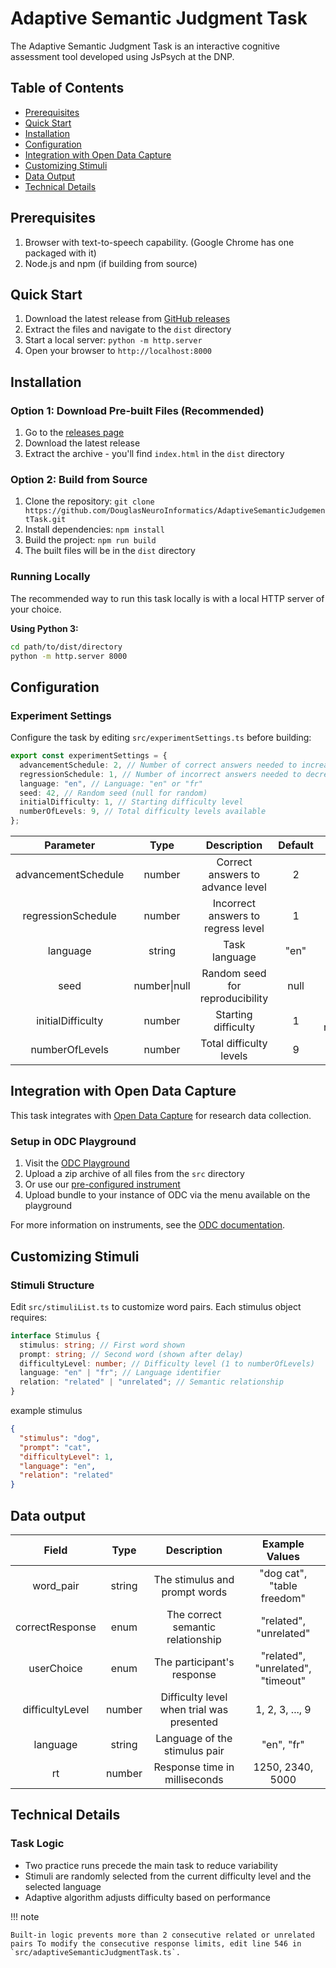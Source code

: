 # Adaptive Semantic Judgment Task

The Adaptive Semantic Judgment Task is an interactive cognitive assessment tool developed using JsPsych at the DNP.

## Table of Contents

- [Prerequisites](#prerequisites)
- [Quick Start](#quick-start)
- [Installation](#installation)
- [Configuration](#configuration)
- [Integration with Open Data Capture](#integration-with-open-data-capture)
- [Customizing Stimuli](#customizing-stimuli)
- [Data Output](#data-output)
- [Technical Details](#technical-details)

## Prerequisites

1. Browser with text-to-speech capability. (Google Chrome has one packaged with it)
2. Node.js and npm (if building from source)

## Quick Start

1. Download the latest release from [GitHub releases](https://github.com/DouglasNeuroInformatics/AdaptiveSemanticJudgementTask/releases/)
2. Extract the files and navigate to the `dist` directory
3. Start a local server: `python -m http.server`
4. Open your browser to `http://localhost:8000`

## Installation

### Option 1: Download Pre-built Files (Recommended)

1. Go to the [releases page](https://github.com/DouglasNeuroInformatics/AdaptiveSemanticJudgementTask/releases/)
2. Download the latest release
3. Extract the archive - you'll find `index.html` in the `dist` directory

### Option 2: Build from Source

1. Clone the repository: `git clone https://github.com/DouglasNeuroInformatics/AdaptiveSemanticJudgementTask.git`
2. Install dependencies: `npm install`
3. Build the project: `npm run build`
4. The built files will be in the `dist` directory

### Running Locally

The recommended way to run this task locally is with a local HTTP server of your choice.

**Using Python 3:**

```bash
cd path/to/dist/directory
python -m http.server 8000
```

## Configuration

### Experiment Settings

Configure the task by editing `src/experimentSettings.ts` before building:

```typescript
export const experimentSettings = {
  advancementSchedule: 2, // Number of correct answers needed to increase difficulty
  regressionSchedule: 1, // Number of incorrect answers needed to decrease difficulty
  language: "en", // Language: "en" or "fr"
  seed: 42, // Random seed (null for random)
  initialDifficulty: 1, // Starting difficulty level
  numberOfLevels: 9, // Total difficulty levels available
};
```

|      Parameter      |     Type     |            Description             | Default |    Valid Values     |
| :-----------------: | :----------: | :--------------------------------: | :-----: | :-----------------: |
| advancementSchedule |    number    |  Correct answers to advance level  |    2    |         1+          |
| regressionSchedule  |    number    | Incorrect answers to regress level |    1    |         1+          |
|      language       |    string    |           Task language            |  "en"   |     "en", "fr"      |
|        seed         | number\|null |  Random seed for reproducibility   |  null   | Any integer or null |
|  initialDifficulty  |    number    |        Starting difficulty         |    1    | 1 to numberOfLevels |
|   numberOfLevels    |    number    |      Total difficulty levels       |    9    |         1+          |

## Integration with Open Data Capture

This task integrates with [Open Data Capture](https://opendatacapture.org/) for research data collection.

### Setup in ODC Playground

1. Visit the [ODC Playground](https://playground.opendatacapture.org)
2. Upload a zip archive of all files from the `src` directory
3. Or use our [pre-configured instrument](https://playground.opendatacapture.org/?files=NobwRAxg9gdgLgU3mAXGAlgWwA5QE5wAEACgK54IBKAhjACYA0hIAOjIYaTOgGb6YBJeABF0AZzh50AI1Jx0sBmw4APfFDEALdHigBGAEwAObABtSYpTAC%2BhHrsyEWYAPR4u8zAhcA3PS%2BxyBABaPFo6AAEANgA6FWcAbjY2LFwCZkJJWjE%2BPEwAQXoAURU0uAApMVhCW3soR2cYlzpqOGoAWS4AcwQ8GLgxRJScfCIQQgRS3qwkOABlBDh5GC6xSurahycwJsnsaa94BaX0FbF%2BwbAk7hH01nZCABJj5dWrDkeAdXw6YmodOaeUjmSzKTIAT32hG%2BeF%2B-zwgKwwIs7whUJhcJ0ABUpNRTFZNvVtk0xBBNAhMNRzgMhjcyhkJEjTOgADLiIiEho7FyMzDA1nsi601KjBlA5lsiTEMIQeQQBB6Gp2LaNHnigVSmVyhVCq7DenjXn8yVwaXUWXoeUGJV1Lkk9Ums0Wq2664i9JmUhdU4AYQorXwyqJqsQKjgWKgc32CDJACE5HBYJQEGJcDAxAhXfrReMsunTAG8DaVdy82IC4m%2BjS9TBs%2BlVacJKQLbBzhAxJc3bciKqKGJgXBY1AVCmYu3O3We9yAO4-P46Mcd2lsPaiqngmAQOxcFvsagtbDyHwIBaU%2BCW8qkOg9Q7hqkAawAFGDYAAxU7iTQAfhQhEfLTaX9aHBABKQgAF4AD5CB8KB0EYNgwPuDgXBcQgYAQBA6EyKBCDoXC6A3ahMEtQh3QGHDCDEVpxB4cFCAAeWEH0yPTSRSFvQhZHoUxejBaA2IyAAJOBMFMeMliTFM0wzYhzG9dhbHAwhqGnf4iHI58Hg4Zw3A8GZfH8CIACtUzEcEyQCeTTmCTRRNMYJZEkmBQmk1sEAiAw4hcU46EmGJTOcMEQOuDgBIkDI-J4agB1-IQJHcXcxDkr1TiVZTVPUsjuy0jgdNcdxzy8QyXBMsyLM0KzUpcxt2KSzzvN8-zArAYLQsIcKxkIESxIAaQQcFpCgahYWTVN3JShT0pUtT0A0nKwXyvSiu8PxStM7BzMsz0FNs%2BzgnvAahpGuhXPG9MPK8lQfPoZrLja-jWy66UEFMYbfmsxSIJmrLNMW7Zls8VajI2rbKp2mzsAoN79wa66mpUAL7oeELHsE8YPwqZKwemzK5uyspnwK-TirW0GKoiIxGtuxGWtRh44EhBBCEqYgceUv7iZWkrybJSnqb82nLhAmJWbB9rOsILFJnDSNozjBMpPOjNvrxogIZgP0EELR96bBVCACojeNk3TbN839ZcE2igADWIIpKAEdoigAOSxAB9OYiixLEBBdgBxOZTct83Q7Dk3kgeXiiBgDjpF6BieB9fAKFlQoxGnXoxG%2BgAGdro-QuOE54IRoDwVO4HTzO8Gz5S87BAvY8weO8ETnF0DxMRKC4b69Alp6cLaUwXaL1ueHbzuI279hlKMfvBOhmilYHMRfwS04umAABdb7t-niKMxOM4-hrqgUwHb7nkWV5zmongEBPjNHz2A5ZheDe1iqGA9YeVDCALFYpBqA9HaNQbAdhAyUmwNgDeVF5aaDwuIbArQyS9H-rQLoQCeg4UthMKYUhOIAMwcAzMhABA8EIJgfAzMiFYJTCpCgKk6B%2BWwnAckuCoFUU0FAYE2F454OQbdVhuEKA8F4rKdCCBpwdW4ZaFMaMIq0JIaA8BylkJ5SQL%2BZwSBggAFU5jOFRBwewWiwD2GCK%2BSghiwTWGuLg5Bp8qLXw-mCXgf4ACEh8b6PzPv2UwcAYj9ggPKDsSF-psN0NIjC0iijl3wETHweJ4JL3YL0XQeAmCoIgPeARr94BOKPqsQxzB-phRihmNezjj4jQzGNAcMQ0n4CMTUemHBrD2JqczI0zJ-7skGA8HgO55DVEScyACJ4HTslynlAC1BfwYnnAicUFht7NJgMRBAa9JAb1RCBeZc54SIj5CCbeJTtIdQHn2C%2BykvgHIBMs84I0wjgl1oE6g98fH-laNQVpeU3GPncVc-xgTmwhLEGE85HAIlQCiVIwgsT0mPgAAajOScM1JcSMkyJjDkx4IB1leFsN09AvSJBIqYOovKeUIDlM2YQIFATGkZNKS09qbT-r-IZTEWZMReIrDYRBcCdcIVUqhZoSJkiYmYuRXiglCAiXqlJUQGlMAYBQCIPwikh5wRIt%2Bey85FA4DkHYFy2Z7V2m1geJLWcsJFnCFjN9VF4yjnGimcSk0TBnCUlOM4X51q7l4HtU6bUiplJOtaBMpkGo4DTI4O69kwa5F6Gac4KG5oQ3WJRvvIgNrMSBtjImq0jqknOsmRIWNVEy2mi1HIgwKawBpudAgAwmaOA-zCgPSlTDEmbgpG-VBdBgQIGaRQLofYxAKBgHMAdQ7mlKJ6Gs0eicWQIGPKYUE5zMYd1MKIHgPBLQDnBKiJSBTvGdLqcCs1kcOAFwzFhX8TcW6EAAD6cFuvujCdB2r-MZvsKAFCvEfx8RegJPK73YSFcpZwj6%2BJgBFXlcD31APVNPiB7l3zAmYS-TY69hArZgkGZudF2dciEB6BhMIrwwQvwIW-dUYJUwxl4KRRMmRtDZxozMeAYIDYuAboselKxfxkAoDQegMQxP4UwP7JAvRCzfooY%2BcD8GOB4BWN9NQugtA6H0MYT0YglNYd%2BbYV6Ksu2IeUsICNMQ1XTl1oQAAen%2BUBbCYhhHoPUezBtCA5xUHoHOAXAsBb1YJroGn1Dad0IYEwIJDNYWM7hv%2BEA3r9goAojS9BLToBTAscRiAIOSsIMcXW7VCO7jI4sST9Qii8VvJ8OamgFhYQrU86g4J9m2sOQ81ZwUOt5pdScneXaC7uak0IQWD7R5sv-gJvgXA6C6O4AAR1IMzZS0V10IDsecv%2Bbi8SmErVGlSRBqBkfQMedgdBeD7ogIelda7CCaGoMeLimF2BaBhewZL2sixsK6YsDlinfJZZy69GM%2BXAnoAAF5raFQw55vKkBdDYSpv5mWIDZbELl8HWExy8RGiV-6Fr-r4TOaKi5glgDRKq4IGmTBqcrB3spLgvB%2BBCDgKIdeTlJ0VqpTnZpVLWvgkR-yhBwRCDJpZaplYAvCAhel2F5SDOujTdU%2BEeo43JjfWp%2Br2ngttvk-%2Be44HGPQd5dx09gzo2Nc0xAqjqlJvMfY9lLj-cdBHzW715MeXeU5v0EW%2BgFba3MjuC2yyi1VLbDTm0LxDxfuFvLdW%2B26llzz7%2BN3kL4AnvNcqC3u4re03DXGvpWnuA5rEtoWSxoIIBGhmTo6v6RAA30AVqu3ug9-jwT3depN5uvQ50YLoVsqQMv-rfZGscX8Q0oD45gCO3XU%2BoAz%2B1nP-6ua7Wxj64sgbKyt4jteikn82xF75ecC%2B7YXAT9YVbXLrfXWmS77J38xT4%2BEQCcgyHpPT%2BHfo6d2Dl3dAeOP2hO5yEeeUBc6%2B8IJod%2B9yD%2BYgpyyke8uGHAnKB%2B6K9uhAkBOgJo30WB%2BaMQ%2B6-ivQj4j4eBYEUE3%2BoqReamf4UueUeB3K12HejM3eB2H%2BbeN2d2q6r0hAAAZLwXQRwAwfOrDspCIXwQIZCqKgwSfvXh-rIbAHQT7tYCFiZptpQUIQGjgcpHgfagQegEQXgCQWQRBNBF2lStQewLztIQGowe3rdp3qwYKspBwcwV3twQdvwYIZgbYeIR-iIUoarqykTsgXhmhHtuXG1mRBxjgIzB1Pjr9uSAUipPQCHvRMAv8Jag7opngSaCLsjggh-jnBgY7mbjjoAa-iASyqgRWJOhgZoZ1tgeyLgQGnoYQYgEYaQQGuQWYd4ZYbQVIeTgwa4Q4SwR4c4YgvYVwQ9l4YMTYY0X0H4XDuIbMeTkMbYQoTPHDpsd4T7m0soRMOoeYfQVoc0Toa0bGPoYYcYd0aYRoVQYsMXtYesQsXYZwY4eMewUwaMe4TMZIWsfMXmryoPiQhMQEXMW2kEfsUEWAfqv9CNqXtNpyrrhgQyt9D0HADTjVn2vAPVmwk1u7rkeyKoYcWZiyn-GwuIJgQYQdv2NAmYPRH9pgdwrHsyBFLVNrNhP%2BoQLAMzGDreOSWhJSdnFSfHDShYMzEyY2tqPSjwvQNnHiGpOCNnB9tIkydRF4IKYcTiRRGlOqRsjybCHxFIWiecQsSaNNrCSXkajQQyuXlkWEZRE9jxMzMlpaPeNnNUKdomM2JoKSBQEgCpAqYQIdINMNLCCXsrAgLXkRvXhOschGv1OCC9B2I%2BKZGzBVL%2BGLBVEwKGcPhvKjumWDDEBrPkMQAIDEKGcIJ9o%2BKGSFkWRVCWZ9GWRWaGbotgLWQNAlr-FbOHH2WbCHObLbPbI7M7G7OHIOf2VOQbLhpLN6jAFiDMMyBhEBDAOCAgYQEgQ6Y%2BGVuin%2BKjgXJxreM3t9BAI3pGsci3tUdwPIHiLuu8YzLLiIbLhthmLLuxMOiyrobGM0iFgXLduXLMPeW4U4RzDedusBT8dNgXNKXIpQHKXQHoCUPsLRkcIqspGedrE3uqNYZLlIc%2BSyq%2BZ%2BVIURbLt%2BYWgqL%2BdBQJrBfKPBfNgYMhXkvMOhQ3lhRefyLhU%2BSCQuoRZ3MReTqRV%2BRcRRXWv9CFpLA2WSN9JjNmWSI%2BMcbAO7B%2Bp%2BL%2BLufXvZscR2oJLMt9FJZoOhm0DEBiSAQCf8m%2BB%2BFoPUXlBZdwFoI%2BGWLkAUMUKUKMOsDAF8m0PTkuuPLiOutPHblCTUOHs0iodNklsyNkkJOELxL9rhPGcCImQNCmZ6ewD6WSP6W9mPgPG6VFTFWgspPZhQQlRWAgEmSlWmdjDmdsNQL6tNtaq9NAF4N9IpTAO7BICNHAGpXXtUJpXQfhLdreDEG7kUBdnACaLJkYc4LlfeMUjNdFS6ViuMLAPKL%2BB%2BcEVIdYLLkpSpVoN1bGb1dZQNRxLMG5hSFAMeKNbMBNRRkTDNXNZFfeAtXQLFcobLt0hYGte5uWIWP0ETJnKYE1dGXBu%2BUzL%2BD1KYEmcdKNG5BdJNKcKFfVQPLVIlMRrohmEWGoiyr%2BnSvFHVMRvDavlIcgj0KvJuXQWWBWPgH9c4IfKQNgHoL6rLlCt9VTVWETHTdgC2iDRTazb9TGrTY8dgAAMxM283ZBs000YBsSo2TpiCM081zGU381Ewo3NjEbc0gTM0h4S0q3OBq1JSi2K0AnK2VhS0G3EYAAsYtStfNZtAt0tCU6tctAArDbeTnviyqqe7DNdQNILxO7Osj4F9atojdlYJLRVQAhXoJ8I1fUA-KCVjVIUpR1QQPteVn1XMcdUNSNWNTdcQdNY9Q9e6c9bFRSjyb2iHczGFSFSyjtZZZoOnXuZnQCdnadRQFQpdXneyJNXdUXWAJko9aXb0G9V7Q8l9brfbUTJHfRfQDHXHZqcbaKmSHBCEr%2BMAKbdTQ7QJMsKtr6p7VITjeDfZBJImDAGNDJA-J9GHQ6dpRFDPQhQYLHYDfHX8NgkneTinW0GnduAdVYUdVAINadbnddT3bdYXe6cXXlYteXStXSutTXZtdtW1btY3b-RnQA0A-AGdZ3QgFdfAPnVNZAP3YPSXflXgKPVIR9WTZvezamjWnRY-c-UDe7cvbImvZubQ1LTvacHvXBgfeTkfd1CfYrOfbDbJNfUTgbinoJEebMMw6-YnfcV-Z1U3RpZgyddgyAwQ2AwXcQ5AwPfEWQzAxkHA1XRteTltXXSgw3Wo4dfcRwG3dgx3RdXg93RIL3RA9klA09eQ5Q%2BTtQxPfmHrWAG0GIPeLGAgApKw1SivXImTRvXbVvXdbALvcDSBAI6KkIxDafUrJfYTTfeHffdDO9C1SyjFImO7FDK9O9FXbLl4B2CQr%2BEigADzYCQQwxXbqbUMtMBCQTkpe3cLThVO6BjophiDuzSAjR1PY1g0kAlP7gFNSOhGSz%2B20D3hv3B6tXtXf1dXoPN0aM53ML4PjW6NEP3WGPzXkOwOV2f7V3%2BOir112VoPqX2NaV4SAOaMBIuNd2gMePgP6PeOXND1%2BMwnvXj3bA36xPsMpjr1cPb2pO8PpOZNUrZMiPOQX0TSSOgHSN31ECqkLLwgMQYQYhlOH1zPSxhgRhRiYQKwYviMCWPNtWdN2P-0OMfNYMBJB54DgjO6Vj5CmCmBExIybQVSORwC1hwYEH4BFDmiaAkHSASs9HsscCPiKt7jZxCRYjtAsjYm3giwSDgi8SYbVpQAoWMxExmvmhzTgjFLOA5x2sYDdi0BwB1V0GIMAmSz8mzDfRONcurY8t8vxLeHOAADEvMmgwQoYcAUbUAwQjGMYkbTkZ9Z0l9wQUM9Qh4ULoqIE7iQV-y3r%2BStUtA8o3JWrOrersw1lHAhbAShrxrh80oZrvQFrzgVrGOjMjrDrhj%2Btzr3GcGQVVpbS3FQm6CgCyiYCwAIhKLCGEL%2Bl-QS5pwCAAAaiNB3P7QgBzQ8jE3lBm7EaYjENm2FDCwk40I64e2ADOyzduu7IOpRpOu7O8h0e7AmHJrc8LQFrLkgH7QHcm0pU%2B70L%2BJbZ%2ByyrMr%2BO82XBXJixdL%2BPO0DMuSu2uz%2B5u84DsUveTiMdMT3oQHB4uxhKu7iBu0TJhx8Wuju8O8s%2BcpLASwGliLOKSx-VkxSzLNS-Ark2I1Gcg8pbY-sxpWB9CLR35dZf8jyn2JfYQO4krsCKYNW3hBhhKXgD6DC76xhmJ%2B5BMTnIQF%2BMfmgdfmAIQKYpfrp3QLSACY46p6XhBN4eZ0ZQp0p6vaIXJ0ZZB%2BDtByrNp9NSnODmfqYqcC57KKZ2sWoWSRCU59QDEHZ8p1BqEzMDwq6zWGZ2F2dX4kQNF3515wFwl0F7XVIdoH5JM6IxM9HgYQgO1fsNQPeBvDMyaZyTs3AWpfxbLv6HQCM5m3sx%2BbLnu4eLB1VWSAu14AhwR%2Bu7xNPQ4Fm%2Bh%2BARgr%2BCISolOzxQgFe4dscp9Th71wZfB0u0N8h1u3AeRyHje3eyko%2BzwM%2B6%2B%2B5qtYQAAOyBay5xMcPACofGeOtGelUmeXuy78fvMiHTfzfa1dd7O4cDebdIdEf0Ntd7cdqAWyhud0qA%2BvTA%2BEcjePe1GKETdUokdjFro9cZl9cbf4cg9I9gAY%2B-GvR7dWM4srMDyqkga1z3Fot9RHThl0Aw9LNUMQuvNsvvN-wyZEC6W2hsY0JUhEDbJ4h0GSwFgSATxsGrc48GWzLeHGWLC6wK8S8xp6AgQK%2BjKrYGYgTAA5w7xUgCcLFS-5uKaq9S-JfXJw6edQ-xeyf9FIrWeEAtNXY%2BDxFUhiDgSPcpdiDBBXapgFj0T%2BcxtDTxBgCQRO8tOaAGDQTJy2-uK9PR8R%2BhccC9Ou-9ODuknMzvOqaPE0GO8p-O%2Bu-u8dhe9gAMq%2B-%2B9mBRHpe2%2BOTDjODJ%2BJep9J9kKbgZdwAJ8uBJ%2BR-NDnYZ-us5eCN%2BW3vkApK-j%2BYgdSGfcU0PimL3xYRTNAuy7k%2BR64sU7FPppwXR1kuf1tV4%2Blep17Mc-7nsvCn9fw8YTuyJKI-0LKQP3zZIX4JcYsVRpgvY14d0oPdzHVOdPa1rMwANmJCbWjRwWLEsEAGIEAUM0JbYh6OPwKATChp6y5FuB-a-gT1haEAH%2Bc9JiqhVf6Xkb6VKVCFgMQqLkgeGEEshYHlbED1e6-SWMQOtCMcqUSlVAUf1Zan93m5-VATf2G539MBDDKOgxRwEv9m87-Q%2Bp-3Xq-93oTAAAUAIXRcIYUMA1uCS3gHyDpwigujlAAxAH0P%2BZA0rtwOQ5k16BQg48uqEKZUcB485UgZfwQDSxNQgDLCEEF36ioKSIiGpvuAF65JcBJ5ADkWF5Il59g8gPcpbleyBkmqZgRYNfmTr79P%2BOzVRrxzeYU12MF-BDmgNv6085GaFN-kPyybiDNykg-cNIIASyDh0qgxQeAMgGlDaOcA2ECgJiH6CN2ZNDIXgP5BmCqUlgz-hQPsrtDdBtg01vKDvYIBk8KENCEf2OyEBrQhvfGIVFSqSlcI8cKaNOAazwkaK-AvQFL1p4GAkaEdVYSyCXzYAXYUAPyE4NRa5DgA1Axbm9DNbKUeqMANgS3TWLUDjBdGI7BhXPLN5niu7VYesO1o3pfu3hISqFwBGJdyKqw7WnsUdIFwmS39DEoXD7xFhyQjCBACtjxDoQAA1IqGjy9BmY7AKkkM0oTAR9uncQgOCB4SYEXWlEQqHQV2zMxSMLtQkeuj4Fb95QawvyrXDhxRA6C-ySOiyO3RsjlIUQe3nn3YBEVM%2BpmbPt4W5HrDURqIoKrnxtJpVQ8g7bIW0nX5-xRhrQcYUGTIhEBphFdWYa9gWFLDzkMFfgQYHWHfRNhRTdWKaN2FmsDhRwxgXlAP4SD%2BBs9OgAYAuF7Drhf9O4dZSMHP8TBLwtihGneESjTR3w7wgRUBGNd-hMY0LiCKZHNowRQVP%2BJCKSLQiBMMGeEViImDIiDsMAdEcyRzE4js4eIs8IyVZHEjSRakfJKxkpFzFqRECIsHSJF4MjJRlYj-ByLmJcjwxHY9kYKPlF2B%2BKooo4mGMTFmjWR0o2UdaWLwfklRSDSjlaP-h7D7RWzHQdYN-DdDrBT5L0Rz19HssKSMoSrupizE8kKELnE7OmGrj9IASf8DCFhEojmgwUy4roApDCytjWIfAOgv%2BQSLHBvoIo0IoQLQiTB8YcXM8cuLNZkQKEp47ksH1hFPpuSrY0sYb3jiBl6xZlRTFmLbisjp4ExRMEPBHhwjsJvIqeFwAHHF4AJcxYnA2LQgYlXgHgqhBFFTg%2BsGUYvVPCl3yCRF6IykedvL1C6K8Y0Gvfie0WIK5gR%2BQjZwNG1jbxt4EjkURqm3chn4VCmvPENr3syG91BflLcp6wHjm8-KOeb6Ayk4kI4%2BUBRQgOLj7hsTBIek7dDTxgJ4Apehk0vMZLaxzdJe%2BkmmHnlN5-gbJeIGnpb3Twf4beFcX1Cq3gnFw4%2BFcKuFnCnHeEsJJcdvrb2ik1xc4041-H%2BPWzDj3WWfKCT5KF5S9-Jppa3tLWD6hSc%2B4UseKXA77JSxAsU0LvFMing4apqUwfjRMmIPl6IvEB7G9G9AQAmALTFQNBDgnZBrxrEFSLKWnBMA-O-oN8s73BDQRa%2BFcFIhnDQR%2BRMKVIaMt2Mwk%2BVGpacK8VnAmL7ge08oY8jOl4iyc-4fYAHIXwanVT9pKUuuNOP%2BS3Skp907OC0yk5ESeArBcFGFLCjkAKAIgb4lh1MB1Tm%2Bjpe8cIkjICZDexPR7IbzJAYJIh4M9Ke-jubTih2eUYLszGek%2BUqpr0laQ9O2JRNx0k6adOSEHTnSwpl0lMAJjil4zEpUUt6bnG8L-IAKgMjnMDNI48FoI6vP6R1ABlAUuZmPV6MEGCAYzWpt4tCPhBgAAByHNOSOFrgT9SzVEaWgjSinZIkVIkYbhCyQ5I2EGopkqr0yCzgGE2I9VB4I1KbSMJAxRLpsX8mmSBULTTUc%2BmfTeF3EHwiwmgUnQ08s83s5eP4nOCOyxcEuJnEKid658UeHHFeH7KjkOykcAqcXB6IkJO97ZpeeAmnJ975FE5oc5whHPQTuTbJ6cscB3xh67ElCYUzOSvE6HytfJpgfycHxh7gia2AY54ZeVPJvCcKTvdmULKmLcz8QTvKMSjN-GLAfhTo0PGPIaJ5p7UY88EdjMrn%2Bzo5gcmuY%2BDrkNzS5DLZuRvx1GLyrOhfKuYHNjkpJ45oucybnKCnl8nurUQvhwA85gAXuEaN7vnNMRX43u04poSeVeHsVQxhfHuUDL7kiyB5hfIec31RlwBJ5dzCBd%2BQgWbFZ584gEvFPWHTwwZaxP%2BIdAQDgJLhMCFYHQX6JzjlRNQdfrBHggy9iyhUR8N-yGIL1GWP%2BJ2klHRr94WU1AhRl4E2adcdhK4w4TQs%2BGJi3RT9ahWwqYU2jOFfkL9q3NxICLgBLKLBauOaRbxjMIEEAhagHpgA5UqAMAPuDARHgTwFIF1heCvA3hZgWIB8BcDABbVwAO9WYOovIgZBHgTw%2BADT2LDBhuQpIckJSGpAThLUNinGhkHsWYl05TATSduicV2geQqCdxVmDpCigfF4wKzG0GTiCtwc9eTkADEKhAweY5UPmFTDD7bYT%2BsyToCsGIL8c4l1ABJXlknTeUvp6w0ibcIqnwZJYSElTm0H%2BhXEOiPoCwImEwAkFWx9kqXsq2OL9EPhrY-oOJKZgTFJJMsaSQmzJByTnICki6GflWJrEHKflAKal2KmlT9Ors%2BkWsvGUlSO%2BvqFlKoSElUoYgWvFMOpOzhBK8Q2k7eZ4Jf52T4U4i-xT7w3K3LSMq8gTB%2BMQmsjUcksU0k8D8X%2BSHET8Y4t9x2UgKgJ6EC2RQBWw6AHxpGQZAQARF8D7BHYDeCyk2JfVt0Jc23jD1lx3iYVSI0gPCuwiIryAf2IsBmzBQYqauUZEDNirxBrL2FbXRlaYBLJjdwFY9erjsuoa3cN5UZNlbiqg4MsmuDLIVWpwugfdhZJPUwEKuJ6sEmu7XVZQQFlyRcHOQq9VXIjFUpcJVpeUKiFiaHArKBHuUvN2Txbw42sK6U%2BcpCNXFzg52aViILGpaRVg8Qua1WZPFyILWRNS9qP0TtVZzywciR8AjBdVyJ6Y1EwlUQAlImcYAJ-IXBGB9BzBl2j4IXL%2BCBXpzt49SgeOSH3AFVGI0gYyODkrIDQDMmefXu4hFjGQ4IHlaxAO3Sz0jaeQuFpVAm6VCc7iDEQtcWvOUGZWxVamtUTCUBwYTleUAKAOqCjJB61DwB3nilzV%2BQ8A7SNgHiiQnWAkU1wSNWhDVTRqMwsavJZ9k6ZJqU1syV8PgEPX5kZcdgErnKnPVdBs1gkf2lAGkDa44UsYN6NIAoXHrT1yavfBkAkmhMZYLgdsD4ASCIzT4cAcCHIB4BGAlJfqAeOQGl66JKALIMcOeU7VFrZQiGlkGqzfWwbrJpwHJC4U%2BZDV1piAStvACJi1Up1N6fDSa3yBLApATkFDmAHFQIAeAxSeDb8mXL3haN9GmQHICY34RpwMATpsUkILfsvAvyP1jECGiERhq0CJAHQCU4GF3cXGzjTRpmqmUOWXzaTYcOFw-MEASm0wCpvw0RrI4J-DErsJpSmArB9w8XoAzxBWDn10iOJZu2TySxwQP2b6G9Cs1WCBJr4aTgAE1gCvyP%2BFQngB%2BlK0nVMYZpyqBMJsIjNK1BYNSaFEis2yFYKvPs3WaZgAk9oMlvsyoiJcIsZBHQEBCdVHwdabYN21w0RQWg3E1LSPi6AZafN2WjEi5t1hFb9wpWggOVs9RgAqtjq7hOQFp6AgGtTWhzS1sWBCQeENcdrSWU627MetlWt1olsEgkRY4iAYbWlsa3ebxtXgHLbww22zbitXWmNBVvtbLaLVGYASHQE22jadtWWvbRiQWDXadeHWkrQtrO19bltYIGdSAA80jRrAwQPFGFrYSA68UtW6wO7FnXTaxAYOkAGtv42w6gdIAK7bABu2rr11kcP%2BKRiYg%2Bg2AJ-VcAQAjDuUFgflaHNt344ZrXl8i8DmCGAB5lK0DWreL%2BC4D3hbMMAddU-n6JdpjwNcSdKYj0AxBu2zSIGB1RwC-gLNmWmzVrX%2BgBqV4v4HlK2tNUpdlWClYSrCCqbwhfwXKahoQAK1n4z8BWrlP935V4rxVkZepI3NFUsotVF3LlLbu4WOMZVrBbXaXjeIgUPCI7YhD0Fd0pdgS47XiiaT2ZcpVVROO3Mekx2WpCdRAE-o5X4CFA6A1ZITZ02mTFLvkZSpJYoDBDeqSJUAaeL3hbhWA71EUPkIUsT3fImlHQboEUu%2BSVKW4xEyeHnrImOrP1inZNarC4mJrk1j4UvT0HL1tBqtyqQWSIAjTolFglm3ba5vaiCbhN70Q9Z5WoAnq29y7JgEijxR-yOcEaawIuB8C6pI90e%2BIQqOyBOUE9yFNyl-FT3fJfwJSjPbuFRA57G9%2BeiqUXtXL0R1Ec5avf3tOwuFvkBSnoEYVmR17i41Spvd-EdWmRYApO7dOTo3YlLvo0e4nV-CgNJIoc23XvVhBKW-J%2Bi5QOYAxBdhzbT4j4HA3gcCRbbeALyCA1OmmAoHkOmB0zTABUVqK0A%2BS6vVWDEBmKGAFi1JlYrQBetnl78M4O5ScFHSS2OpcmQ4N4i-gxK06kmeMzJlnS6UeFX4QHrpTaJJWqIcDEB2kMoFwKd5GVRP3v0%2BUfpv4AAJwEhrgB%2B8YB-KqSrAhDtiNgIwY2TqLrDhSDxRwa4PwAeDYARw14GsU0xFw7B8xZAG4PIA0A3isZeMBZDzcQlqSkmMDFKjNt6A3yGlIeCCCAwZgwQMuMDW2w2Lxgmiw8Odh0Vng5Ql4a8DqWMXhMYjqofI9otPB6KIApRwxfAAqPcbqwXYA0PcuPI2HP4GwIMKEpcM3xIluRp4LjrP2qqngAh1YFUZcXhKqQQx7sL%2BqSZFgUlIYJY5EsnCxHuYZMTJZoH5jXRxwLgCNgEeFALHxgUOaY%2BkdJj%2BAochwiIMLRiAGB7jOStgJLHGBRQl2eNdwJxBPRqwCYowaZLpDSUGQ1oEQRI7MhSM2lvAQJrwJkeoQ3RBYSMIKGAcjgH6ooMUdPO8YwifGvmauh4MeLoCmI-YWIB2PkB9C%2Bxl2RQG-OCoGMfx3K-u73czEN5RGVDqIU4B0XWRyrKCWEOaPzolxrINkpifIAeFqO6LzwDRgxeUYfA35V%2BmQYBKe2lodEt%2Bx4R1vpUdZCmtFhRuo2KcaOSnwmzgTJpYvgC07zk64TcCXlugAHeSGBajt0eAyWcbkkx2%2BO8gTqEGaTghr%2BEMLyh-wQV-2Vw9UUUyeJbT56N3UEjBTWVoUsKKVIimcDho9yTKTJOSGySdGfWyGIpIY3KnikKkp6IDMGb93xn3WyhQCTrWCZm1MYmm1FmscRmFLmTDJwzK4btN%2B6eUIhH3L8ZqOanRTJRiU7eBaP-grTlpY9KiD8htADCZNLtH5H9LoACjsAFACymcCc5q%2BypFIthGa4Kk3oV4E2bhFzTZxWMUpTqllkEQBIpYSRBxHKEnPki-s7AYIaxiHO9A1tOMihEyS3NmyS8r3Q0m%2BlfnZsUwngR%2BcIDH7ooJ%2BLtZpBbTlrr1nALTYgCyFJNFAhIDEFkMIAdgR93u8JORDB22C6IXYLIAQD6FdhexhA2bQIZIe2DqmCjL2LU3KBZhdmfWLR6U6iC8BUgggo5mU7GfkNuK5khAKHDEEfXoaY0POrOLyY4vrx0tMu85KLraDi72LpB0bcJapRy7A5v4Di0LkfCPBRjrlAgNJZaQEh6YPhhAH4YRMDB3DwRzw6EZ2DAXWwsJ%2BAJkTQTqI%2BA8AYINFBIimB2sVEZUogEwDBASVTAYIGAnCHxsXLFIJgNRHTDxtpgPAfOEu1sgIB0AXQOyBPxiBRB2olIFQMEEWF0A2Ev4IwAFmwAqAErI0BSL%2BE04VMoA7UYrV0y6BSGO67UJfveDHQIVYTb0PAL%2BFDY8AXazV5q5HrYAxBTLQVw02MDBBVWar82Oq-gF-DFdEAxVt3FV3GEVW%2BrPwXoKEH3DoAVuJgbKzNaStaB9wMKfK%2BMKyuEBLaO1vAF0CmaPh%2BcPmJgCdZzgxAaBbAaiZ1ZlrO0zLO9Sy-CMVDv6Z8w1wgKGwMAQBhaCAF2vXAeCUgDrNkIaJJEwCxWXa01mwJHFut0LiM8bRAJtCfzQAPAc1q6Xsw8bYBxrzCDeMEF4gnd8rYViQPDaNYhAhGaqDCO1ZgAw38acteGxgqfxskY29bUm3M3Jth4AbuV4G%2Bqk6UT9IbHAEq5Nb0B82uI5oaq7oHmyNWoNPAEw9FEquzW8A81q7Ctz2srWHguACdP%2BZfM0RjwWN0q7jdY17NhakNm611d94Y2UA8cXIOKMS0o2Fb00nUlsgwXzxEARpi5LbaUwI3fk6tnk9OZUjSAqg5gMa-xnxsS5hbKVtK%2BMJVvtRyQUVmK5HayuVXRbA1%2BgI1a%2Bs-W-rcto0grbCBK2yaf1gAKT9x6rI17QEHYeBV9A%2BalXiKrY4BJIugNUVy2TXlCeG8A7UYyB0vIPmWXbezZux0VKypN420ORQ1HeuvQ3TbwQNk7oCfz9Xxb9AIaw1Y%2BsIBhaPAAwDwGwxq2Jro7IWxSEzvzr9bIdlW1RBnwkLQ2egEw5dyiDuicrQN2pdvccD-WTbd1pKLCZwDRx686iGe7VegDF3F7RgZqwgBMO63BbwtoaFncVuLWyaI9jmzfdjbYByrO90ewwYYCqKnDYRtiPdfTABGDLPV6xacaYQanjwZF-RWUe7MPhpjTQNs4Q47PEOmjd4PUzWGGNunbDX8chy4CYceKTjHRq%2BK4dYeuLdFHDhh3g9oasPaGy4KJfWC5jpLtjorLJd5AONHHxwYjm0-WdzPXIJj3Rt5B8k6TPx%2BD3R9yj-G9OdJszZwFIAGdTPJRVHwKUM%2BM3gwRnCsCKYNmAGYvVB4z2KJM00OMdpmKUY%2BWlJUhUeoY3d%2BZh4Ig2olcMyz9MLhlWZ6A1m6EdZs9AE8bMYZmz22Vs8KfbPFGaHupp8FpeQdMGwA85UxUEZwdoA1llfJBIH2FXg56%2BKgae0ndnunRv7710NhACiA8BLadAeK2CAFujsDAOcBOzNazsT8drAdk%2Bz9aMAIBLalkh4KA73s52IHv4F2v0%2BmfDh42T2QTVtc07%2BZ9rh16gMdbOv7OfMDx35FJLru1Le7vQIu009XuW0V7oVxB6U797lO2st14PtU9qfZJk7DTt6wvaauXcWnLToBz076c12uI8toZzU5GfYQmrPAKIP893uo2FrK3RZyC9D6rONr04DZxLmBf0odnez06-i4usGBjnky057%2BHOet3HoP90NkYGkA5xqAegagJHu0vqKGUQ4EcG2A7DYOQjcAXBx0fOMrHJHwJ647cfuOPG4gSjgeI8BidKMOLSADiBQrUOOt7A%2Bp%2BmJLEeDJhXzykWV03AVeXzXuz3GAB%2BcvY-w1XJ8U8weZh7fQOLXF8HLiY4BbqMBAlrbbrFRAMp5LkljeC6%2BuuqvJXjkrV5xa7Wyg7X9I92EIyddSXNL22A-Wq8UE75ae1rwNzxYYwQtw3nr9S-93deCXGt6lhVR4XdfQBeg8oGzKPFeRsmvXUcebr%2BCld-CZDUcqtxq8fmRvI4MbwTsEpuQW8ZYCm4NzEB7e3IFicbwJE9n2CogHd7ruV10oe56vH5Bro171qBhxcVXrr0vGO51eTvNlvWxad52NdLvBVElgt3gCLdZjS35G9S1bt3fav5Xk72dxfkNdXz5FrrvZhxf3eHuS3IsMt8JcQYrhVLyqSV1TpXiXxrlpgMEJxZIg8WQ3QjBBiOoaRhgu3XaSVbUmXcSWs35b6Eiie-d3LuHN8K1wG%2B4vBuRDvaU6RTKHT5uoAhbzMEe6K0aAeTx4Y94JMHP7r3oxLd8M8xI9kedNy%2BWgCh9Yg8m9DACpy0%2B9I8HvyPr7kslR%2B0W0euP4K6tyyez1GGPCZNAT2x4o%2BieNbhRiT%2BpdHSkzIDCh1j0J%2BLdwj1PGhrDO6%2BqbUrxmFaR8KMh6IspRkeys-Nsts8f5Y4grF9K%2Bkc9w5NODnlER-nmysal2sagEtp188fpkZaxX8KMmaSKe9Pyn72%2BJ7fcnvOLU5jk1x4-c-xo3krlS-SH9c2ug36iXNJrp0CZvnXp7gVZfRXeXvke07ntvfNvf6vt3YIUdxJfHe6vr3zgB%2BafgHqSTYucgRd2CFzdY8JLFH1EOCtTdCWH37rob966jfoefFcwemmUCwjSv36El04PfDwAtMca3JaTwycggWGZvYys1-uZdaWv-Xq33oBt6ZhbfDvGOC1wy129fv6QPiv1yt7jXnfNvFCR4FL3u8YR9vUIP94HOw9nf1v73wFc8pp7feD9s37o4D9e-A-LvH3x0xD9%2B-MxY3DyGH2t4u9-oPvqPuAkj8e9jLAP6Pt7-D6eCAe8f0SsZZl9FCnfYfmPhAFt6p8EBvvzLtAHw4iX6Win3L3lxT6hDjAcfy3bOAK5JCzHPF1HKtBRVDTk0Hg5mCFs4HwhdBs2Gb7YDSni7NJ%2Bv2HJQ5NxUOmIkA2bLFTpzq8DmwQMvnlXL6gAK-Ov5yJX84EWEeZpw2bdX5ye0Na%2BGTOv9Q-9H19tfavVXo39L-%2BiBNtg8vxX5ytMSBBoEtrS3%2Bj2d15vCAwtAfNr%2B2C6-I-eUT31O46%2B%2B%2BOAJvgX6YiD-J-%2BbIf7YPsE3AGEHf0fgb5bXj%2Bu-E-7vg1IvMM7e-0-NiVEFn%2BRBk0zfFv5pNb7ABTM8As1PP%2B1I90DfAL8JSt9X7191%2BDfPvpv8b-9%2By%2Bie5v4P6yuV9rm3uavsv9hyiCV%2Bh8Y--v6n-a96cM-lBAP%2B38X-7ttg%2BOLQKX748u6ruW-ppjv-3x1vJ-jf4J839n%2Bm-5-Hf-6F38wRzQRoV-jqRv8jAO-x90H-D3wn8vfWd2n8-fc5GP9P-U-265tgQ6FVRSefv0d9TDEANUMwAJP0f9x%2BZ-wP9oAzP3f9s-bYG9Qv4BAL2YYzOCEhMAAwfw19MA%2BfjwBx-J-0gCr5Q-xb8QQUxDIDUeTvwL9JJagNoCfiG-2d9lDKv2cBlXXfwgC0-AgNf8Z-WALn9uAmvypQu-MRAQByAQQJBlfwOPxH8E-cQKYDJAlgJq8oA2QJgCqUOAMUCKA%2BfiQAAAK8kBgaNf2v8Y-Cvx0CxAsxH0DcAzW0q8X-CjlMDZ2D-wsD%2B-Lv2ZAfANLDQD1-Tk2H9jRUfz0DmAvANYDDfQgKP8FA-4HIDAgvgIbRRgewJJxwg38E38XA7fxiCDAuIOkDV-RII4CVuL1BSCeA7-3SCzyNrGqDzkdANv98g%2B-0KCPA3k3iCp-EwKID5A-wKqClAz4SX9pqJ7GbhQghwMACY-YAJaDQAtoPADDA4wJ8CegswOSDxABoOUD0ggO0isgPMIMcCBvMw2mCsAiQPaDfbToO8CagKwAN4rlANDjctyB7xzAluV1E1BExRUHsMkHFB18NWfcX1WFCnTg0Mtu7bn3SAYlI3n6w0fIXzCVWLTxReMqeL4PHFd4OQOWCP-aQGa5LA7YGTZYMcYLoDOTTX1ECCg7AIGDI5YoIWDzg%2BEL8CSA5wCRDOSFEOcACwHAA0D%2B5KQwYCwA2v0MD9-UoO6CkgxEORC0goYNCZhoCQDpDAFLQMZDFXIoM8CSgmixJC40OfwpD9wKkLAAPseRB2CJg8v2FC8Q2ILFDWQiUN8CpQzkMpDuQs-3EC1zdwOyDdg7DkiCqUcFRFDjg2pS8CZAxYI5CyQ7vy5DeAnkMRkdAAUNlVcg1UJwC5g4oM1Dk-GU3KC2-J0L1CXQg0O78KuXoAj8MQoQJj9Lub0PxCtbMUKJDAw4gNb9TEGULZD1gnkOwBuEDCA9CgAhMPVCOgowLYCygtMM4DUQ50JqCeQ-7X5ClQzEIwCDgt32LCTg8UIDCrASUIeDKwiZRwBLgMMMQDJJZDgLCY-bELHZXAo4N9CNQhvztDiQ7UO7CKg-9T7C5Q8kBrwGw2MIG8RA8cNxDJw5kMJCyw9kKDDTEVy02g5QxGVV8TQ5UOw5tAqIN0C3A1sJtDSwhIMPCKwxcJPD%2BwmsPDDuEPAB6ksgxoJyDdrVUN3CvZeYIPD7Qo8O2B3wuUOMgToH1HXDNAwgHNCXfHcONC9w6cJTC3-XoMdCoI-UMHD8nAAEu4AfCKgARwgbzyDbwicNQiQI-cOfDwI18ODCcIgcMoCnHNJD-Co-U0M5N4w5sO2BgIlPykD-Q9gPojjwrVA-CrfdILvZ8ItiJmQAIqYIoiUIh8JfkwIucKWDSQ9MMgiRIuUJGgKQ0iOw59guSNaD7w0UJLCBI6AMuDgQ7fG6wC8NDw6N40J4KbRrQV4JZ95QmEPsifgjw3%2BCwjBYyBD%2BfVv14cRfCV0EhbI1Lil9hhQgEgpD0QgCcIEtFSJ1DHQ6si6A9AKxFwjmIn0FaAdIrEKLCjItsIwiuwuAOMUN2PQEQ05Qn0BX90ogw24irQqcOMiZwrMOUiHQtSOcAptOAESjiomfFqindDiPKj9ImYLVCsox8Jyj5wuANfVRbFqOSjTET4FLspIjqKvCMoiqN6jrQxSNoi6oiCOcAlOeEEKikopiNMQaAOCJjCEIscMtD5oqqLbCTIl8KwiGosADm8YAUaK2jtgXLTWDpIzqL5M5on0LQiSwgaNwRwozvEijxiFtEGi5-aKnD8DATaM-C8IuYAcspogfw3DsOLcMOjXo6iOTClI1MPOiewsACHAoAe8AMAiosaO2A5gcIDKjxhTKIWib3AaJiiFw4MPfAtAYGLlC5gRYUwACY2GOiCjot6OyikYzCIRDHQ2MB0B3REGLEieQ%2BrBwV4I%2BkMJiXoxMNT9SY%2BqNRi5gbhGbRsY26OcBiAaHFQMGYomOOjHw06LoiUYxcPnB4AamJxjnAWMHcBL-IWMFCRY7qKwD4YviNAilo8nk%2BiZVH6IexRaf6I-9qyWUHwBhaXmOzDwwqbVTA--bYL2jhYm8ItCmYy2IJDEYm2PZjVI1GMVjaAKAGFo5Y0GOYil9L8wJig45CIMjQ4pMOqiJYlaLAB-YE6CQAPYuUNfA3oauFTjVYlmP6i2Y3KLn9pYOVl6Ai4-WLAASoj3l0B6gcuNFiFI-ANqjkYjmIuiGIeUFoB44z2MGDww5OBwB%2BNKiMeiZooUM7i%2Bo%2BvxzihI7YCU5WNRuPliwAXqDmhUERMKaC04nEIzixYqQI%2BieyMKPtinCa2mdjHQhiAPdyQBKGoBLaEePz8eQuYHBAcAPMOjDLwxsMAi544mNtCe4yONiiLo3LQ8BMiS2gTi%2BY8MOIAkADHH9jP46GM5NnA82JbD54kmOrjL4i6OEBzqOoIgBwQB%2BOLiAyKTAJjEE4OLvDM48WLQSyYuAOIAY8DQDNZNAXBMfjUVcMPqwxAQhJNjPQ7%2BKQSmQhGPeiKEyWMXCsQXNTsCwExhK78V4kiASgP4-8KejiE9OJ6iyE-iJqitQyhLn9LwRkHlA8EpuKiN7fdhJv9ZE-ePkTD462K6CfAu2L48HYngjdp0E6OO4REwcyHC0UwcQBdpRE9IKU56rOhKNZYE6RJnjEIiuJ4TWYiOJriP-AAEUgEeAA4gXacBK9i8ItkEVMaA3RJj8kIgxItijEv0KUSOwoJMdCBWLoHwAGsTAGcTWoieLaB0UAmKSTtwg%2BK7i-45RP4TgwwRNvNdNAlEtAxAApKbiigeAF0BsAKRPYifEspLhjUk8OJMTlopeOcB2gRYDAR6EidHbBIklxJ5DYwB8EWApmQVlKS-Eq2LSTF4rWODCXYNQK0xTcXtBaT14l%2BPWRNoSGKaDekkOP6TeEwJJPivouIicIuxFRI-8igGBA8YqEHqXBAogGZPDDeoWzF4gyjAmPIiSE1wIUTjEs4N7io4xcJ9BwQRMGPEEAKICiTR4sGNfjcw2AC6Tp4r%2BIBS5ElJMqSnwwZLBTAE1GPaA5oQBjzC6AXEA%2BS5Q-ICxBiAf5JWSw4y5NxSAE8mNMQGIZkC6ARoMkHeTPkvCJShEwOoIvDvE9FNpSs4gJIZTMkjBO3QklFp3hSn4yBNsSHo6aMFSf4tWIXi%2BE3OJPgFrLoEwByUpuNfAwgLwBtQ%2B-AONNiMU5JOQTf49sN98zEjqQsSDsS7jFTUYoSFvNZMOQCaTLuLlOYj2cXoGqZikydAJiuIrhMqjK4xaNFTrExcPyBcAQ8Co8xAS7mlSmEvCMwSqEbBNRSFU%2BBN-B-UwFNxDgUtZNVThksAGJZEwN5LdS5QkoDAZ5QP1KFTyEq5IeTHQ3RGkBA8ElWWAi0puKbZEAGfGVJxActKVSg07uOqS1U8kDVRDgN6y6BwQGNPdTTEJTgcBaExeiNSOE9NMxSzU5VNQSq0mpNMQ2kyQDNYR0sdO2BOceW07SA05mP8Sq4q5KtS3CG1MIBoNUNODCigKKyQBzlIwC3SRk1oCkAw%2BGdMLCu0w9ODTQUxlLyiamLwAoAjAWNLESwEP2PEB6YhJIG9ZIjNIqSUE04NnC8UplO2BQkpJGoB701qPTAMcHhDEAMIJcHAzsOSDPnTuE1ZIGSv0%2B1MXDAQYlKF5LQVDKbiacAmPwzTUwjLpSRUkjMvTBTOQDNY4IRxLEAAMh9LABl2Gpg7Zk0qGIQj6M8pMMTsUjWKGSNk0xEwTUmIdPBBqM9eN-NO2XDM5NRMvpOxTj40KJuT6IJwhMNSMq9L4cpAMkA7gTDXjLmSXcKQA4gCYvSKgzxMmDItTyw6TO2ADhTRlgATDQDPSCigaAHMgXkmzIrTFE9ZL7ipY%2Bml6ALsbLF7QzM4tL-TyMMtNUymw-dKzTiMuDO-SAYqK1WAospuKHBUg19Jj9bMgjMDSP0ntIyTWMoiwjS7E8QA8zeM0ZLaBkUqeJTSEI-LIYzCsojOzic05zOcB8gFQAUBKQOUEyz14k9XmwUkUXnizCAJrLEysUhzK0zHSewGgTNAS2AMzx07QCQAboxOKWy0o0bIOimY3iKYyj0kNOrSLo-KN4gNouUJHgSEAmK2y7wnbOFT1Y9JMEiOs5uKewrwVbIgS8I3VLgh2o4TOFjLsyiM0z2s4LMXCDhHQBezok5iOGjNwC7KAj6sm7M-SUsxbOXinscQAVBPMnkJShssSHLmjrsvfzuynMgHODC5gZfAMIQchFOYiWQLgBOSAIn7PkipstBNwQnCP6IOyHU7ZLUCVAPWIOTpteFRVjMc6HMrT9sldO2A2QEINljeMvGI3Yuc-dKxzAs-7PBTgw4gDggOwWADZy1slzJIRocpoMZirsnnKPjpc-FMXCGIJHJiglc17OYj8gErnFy7Mw4K1yQUuHNKzVop7I7AggLGN4zFYqHGVjRsjXN%2ByHMyTPgyqEyK3CSKAI3NBzTERWN7QYoc3IKzDI81Omy-4JwidjGcxcPaB8ItaVOA145XMaiAAF5gQh4DuIlyrcmiL5y1UjuDVRh44uPwBbAnPItzGAiTJxyzovHNMRygWCJgBU843NMQS47ZIryI8yXOtz-4%2BHIVjdAe%2BA7Btk5vKDzcY-bGZgjhZLA94Kcp6L3iJsqvJpzl03OIHj8IoeJRzww6%2BK6YI0dQNGzZ8w6K7zs0xfNzSV4ngGHySc8dJJUJ0fMJ3yocv7OPST48%2BN7y80m%2BK-MKATRIOSkUvMPRzRs-RLnyeIvPOSye823LABctCy3rsJnNfLwi-QeoJ3iAIn-L3z-8trMPyHs4QHwjE0%2B9gmdeMtkBbgiIohJvyF8gvNzTqEgwloTcw7LDfy08y6JIRB83Au5zb8ggoezBE-CIAAj4RIgKUo7QBIhp8nxLgLtshApOia8zWLrztgNRO1ByClvIFy4IGgtzy6CljNCinCKxPjzZcuVPsS2EAAAuMwfZIoK3E9QFzDPErgq-izkzXJkKbcxQtMQkM88CDxpkuUNiSiIyjDXDcsofzwLzU73NSyP-bJNyS2ELwE0LxC1aLxAHCZZNoL8C2Qv5znAOpLyAGk4iHrTfrXjLXSOkr-IcKzQpwsXSqkkrNMK7owiPGT20ywrYLTEOZPCYFk-bACLpCr3IEKpMoQucAtk8gA0Bdk%2BUG8KR85wEOSwEDMCKLK8v-OMLACunPGJ7kkIrAAAASeeSiI15PN9ssbVPXjk4VVBSDArOLISLOTE1N-zZg7tJSL7s8oubioUjGKXY4UkXI-zYAeIrgSEIuYvgLq8oLJlzTEQlN5SSUqQFhTeMylOpTRsg4t4L2i3tNzSWUqK3ZTls0YooK5IOLkAZKMfQtTTCAe4qMKgikwp6LRAPECSUg8TYrlDqE9VHlSvs41KSLFinFOCK1UkaA1SvAD4p8Lm4-cDGC9i4WMBLPcqPNpz788YjtSgCx1LyB8IjCBdSg8JtPXjPUvAChgMikpNGy505rMjzkixzNryTisrLNY7EhAFHS5QlArQKaIP4oQi2S%2BYo5KkSlwsfz80odOyw6SigpLT-maYrxLTYiUsOLgSwArSLnAWtPrSeTDCEVKsSltOIjHLZotZLESorKWLccnkoVjNAKkvqAHSnqQVKcihHMnSqgadLVLZ0y0taz%2BC44t1yr09pLNYFS3jJQKqgWEFxKBU-4o1KHirUq1DOih7AvSdSvjPBLyAeZjNZ-06rKfS5EOjJ9Lds2HO1KeirEHwi3oTAFUL-010t8Ks8pJDEBPSqMpEy8ymHKXT6ClYqQzmQFDN4zxi0kAizVS%2BsuFj1M2MqJKkClYvIzEZRkCDxFMigoFYV8xME5zRsgcqBKhylsttKwAfIHYzcAAAHv1ChAB4y5Q5dhLLAGOaHwjcywIucLSin3Ln8UCuTOdKdy0MtXQ4INXJkjGy3nJYyEyngn0ygCooCMzLQbQGoB%2BsigoszbC3Yr7LTY8bM1KlylEtzTXMssowgqsuUN6KfMly1UK6y7pK-iwKwcs5KZSoArm88AC7FEN-yrEt6KYs6BLFLhY9CsXLOS-0oQzGo9LLEACK%2BorRjaEmAqejyKwksoqdc6itXLysjQAAdKy4AoyK6s0itArnyqXOHKVyrrJ6yaIIPHoqz87YBPUkjW8BGyZihLNaKFiq0q5KfAsyJ8jBsabxsiq0QhQcNcnVB2cio0PIg59fg4p28MjKj4OciSbLB058jLHlzQBdsPB150J0Xo355GgJoGQRskEhCRhUeHIy8iIjMEDkpNAVng4BCaIQD4BUQKXixAmYVEFCqtRUKrirh3a6z6NNjKR38AI2PYzEdeyZQG8wjYKSUTAZJWliTZRGI2Hyr8q0%2BID42sbcxlgmAFc0ogTzI73yQLAWBBpZE2Q5L%2BwJ0SwHhls4P9nTAmxSMkvpzgSqvYBvMCIAqZvwwgB9Ai8wgBALuALIgmq70ZgAiAuNR7CWBNoFAFQhvQNhFIBpAEuUwBDjHY2OqZHSNh3oGNAIFFsqCqqF2giquNmmUyq5yBcBKAIoHyBhAZ2BiBMAOgGsAI8XjEjhTTLcBP4NYLWB1hi9Z6DRKvADohSrq6VWFmh5oQmEBM4jDJTOq9jeEzuhvtFbQig3KuQm2BBdbtkdVVvXCEdFr1dSLDAplWSQGr5lc0uaQca32zpqiaZQMhqIhGuGNNycXsiPNJSGWEoh%2BECuzawHxcIApxedfLFYhWMR6piBCAf6rZ4eVDgTmZ1UqGt6AYamIDmAsQR2ADhtaNE1ig30TEywgV%2BAlSNhIov2lMwhqpkgGrzgeFDlZ2pLEXyQs3MaSZIhcakhc9yMOTEQBxpDgmtqNUURglqpa8nDu4MBWWv2BhMZmuhqmYZWtVq-Yf2A1rWNdEz2Zgvfz21o01SBQIUUICqsGJvMQRKpIqSUjEPgPBWhGwRuSYhXlBlZJIkequq2%2BKpIWyKXG8xXwfbCqtKIWWR0R9EWWSrrOalWD8gi-LkjSokiQuvoRnsf4GQ5KIdUj8tMAQ9jTqiseOi4hIkDGmzggaakgFR7tbcNJomATMC6AJa-2CXwugWPAnSJ6oGmzhFhAVFOwYJChBEJs4ZkEOhCABupcgm6pgEvrggf2FjBZZG%2BvMRLER%2Bovq-IYIHgtZZQgB7cJaxYAgBR6tYmrr4VPgBqdd6ueoQQ2bJczwgMFBTVSpLZYeqdJnsZmB7qSMQMFLqNwbqo7S06vjHwopuM-jlrg6xWtDqVatWsjr%2BqaOq1q1DPRAMR%2B-e0MIFU6wBsIB8gQ-TYwNRZ2t%2BLtzJInLYWQIau1hpKAartqkiJFD9qxAJFEtVhcTmpYaMSThq6QttYupxlXLQRuZhhGk9jEaHawWo%2BxeEGcRoInUbqG1ZkNMhAoQSRUgDJFaxXCAlIrajmXxFe-eml4bLagaqYBjGjqFoAPmVho1R6INqvUxTsa7R9sOTCugmAGsNBAcQNkDoglq6k6BuigL4YJoVqiwSwmDIBG2tnAaPBaNnQR44A7EQkkiP2oAbycH2tFQBq92DsgxINmrWIhGeWpZqla18HQsyTAQDwMo6yJv8Q7hP2pvU9kRnVgRypB3haYBGyfNL5nACNnFZJWSCHX0YWawF6YBqgfiok9a8kgNqM6lUjkaVUCnGHN2Abhusb7wemglrCgIPm5dHsHMUWEXPXmqecPNPhBqY1SEuoeQwmpIjZNZgevCpIDZDSGVQXG-hBjUmq3QB8B4IRkxLw1tedT9swJe2vKxdzAgBaqNIFUnm8eKqGTaBz65%2BGMoYgJgGK5pKUMmeabHb2pwbycJXwDq6UMppDr9gGIG4bPYcOvVryG%2Bpr2ZnPIBUsYxVfcDq4SAtFqDq9U8ptDrYwBiFgs6mmOuq5SWzFVq5UWimgIaaWzFszB6WxloJbmWocU2xJm3LjeaCuZyCK4Y8Q-nK5jxMq3wbA6kgEIaHJOloZaWQJlq1qgRUVBlN6G7zCm1pEN6HUxrzA5stk0fNKAcs2SGMDR1za8JteaJ0OtOZA4iJNTmBUVc1nogMm2RrgJHag7H4Qc61jCRQ8uPyBgA1Gk7jQRhSTIBmA%2Bqw4iaLccQxrYxM67OGJamAC8xNbPW3ZoOwO6TIhghxAGQFjx9IA7ChE-KCYHlIkW7lQF9R%2Be9l9sqWxVu5aiGrFqJN1WhpsLhBWEVvZqDavVuXFDWzcyyhSMf5vNdzzXCEpBz6zWQZZXsK2yLbSrZJsLazWmkiRyXtCWvIQPBZqpu9yRaKBHNKIQdveb4PZmEttqEONu3MZgIsCpJ-QAdCTbjzPc2Xb4AWWWzgt2r1tewS8MuBYQtRYlpNr0xQtsFqC24JTTbx2%2BdofNu61SWZgMmqkmiaWa6Iibb8QSds-aaSMkXxhSMYdqjInVPzxvJXoCRslrkWrJhH5DuTWyraMW2tszB62gVq1rE25Orww22mFA7b3xLtpg7AwXtsBb12yMPGkb2ndsRFMsQ1tfbglHwU4AlgXoF7RQO1BgfFp2wVlnarWn9sXbz2s83yRV2hkVYwN2hjpHamOyUnYxw2v9NA7j2imVPbmYJdvE64AK9uGr1OL9v4RU4Wa2whDeZ9p7a2OlEXfbzOg7C-aFNETqZJzlYuqA6lW0DsTaIOlES-b4aoarg7xOJqBUpEARywlrUO7Ggw6-zB9h8EX2LjvO46UbDqVala-DqzoKGxtqI6FxKQg5rJjSiCRRZZMdHghZZMRq-aZOpkkesl2IsESansF7CZInWl1pbZ6IJFD5qnLbLroA1G1Im-YN2DwQsbuSJFAa73YKeqa7sITrqkAWub%2Bw4h0wJFAlr0uv1tllVAlQFy7b2grsybUmJ621JOIMroU7mYSrozZXWwgFq6Dmqu0mBRuwgAC1SReZtuwJAeoCHtHsMjtNrCuZ8wLASFMCWkB0ibG3UxTgBDhmq5gZ1r1IhG-JsKbTAMRuA7Qm1Dq4hRGd2ED44uGczmJypUpti7iGvFrIbQuTWsbbnABrqPYsZfWpnIx68JqPqJpEUi7rt20RjIwBuiWuJZHLFSGgRIqAesxF2AJFHybQeuQDEaqSX1twhMuhrty6RO1zqZIseqetvbealmrvNjO9jN6zLQfbHogpmHdX8aOe0eHAkzaqBol64RcCSG7MATByrq0OqlC66p64psEYuWkJtw6YgeLtbpEuvZjHC6Gr0wYacmyRqx6Fewas%2B68e5yAJ74IInuE10iMnqF7Wuynq26ae%2BoLp7QOxnq26sugbtZ7Y29nqSILemfGG696qDp56OiPnpUgBemiCs0Se0XofFqgWXoQkKEaXss7sRSXu5Ip67JtFRcm1XoG6faUPsV7RzTloVacO5Vrra3YBtqJbpOFtucEDahdo64BeXHvpFb2hTSLEMIXnVE6AWi9qIAN24MhvbU1B3LW13xckHog5uyK1ia5O1jV3bCu9jL3Q4EJjH3QHxB7o8EkUVsXLaUkP7qVaRYWNtIoW%2Btzus6oOnhljhmYPNo8EHO0jA36QuitqDaVOvhopkJaw7pMb5m31sU7-u0NqZ6iKMRtYxcgIupo6%2B%2ByiFea4UU7F11YOy9RHBjOqhA8BlZGYGXqLsXKT%2Bx6ISVSOax2qEQjaqSMIWjhSEfPr4ioyd2FgbQ3Pyg16mOcvuh6sWvlrVaCOxto65iOjmvbaDWsfpt6z6W9r8hA%2BItp-ZYEATota52oLqkIWu39mB6fBUgdRYtemJri7q%2Bmgb2Z%2BcAhW1awuUQZI706pIhvagYMaXNahO%2BUhfaNOsToPM6Oodt06Loc5slJMB7ODotUsBFS2A3e9UjR990GuBOx5NGpHF6S6zCkDIL%2BwAa06dOrdpLag9RQahRxB2lqr6sQevp1a2%2BK7BV96EWFoQQBGjwb0HqmQfMAJJGuwYigBG63q26RGtRq4lQOk63VJLW1IipJk0KBti1YAHwfJwt2vwbRB0Wigbw6pBlLtbblB5mGWaerNxrJFs4OrqT7W%2BzKiQBSh0VAD8Yumtsr7MwHFpIaI6kIbqiiUGiByBMcEgE%2Bgoqoq1wwfFOYe%2BgQfImolgJebOEpZZYDqrpYz6S11SBasWYGzhQqwmhaY5h3onkC4%2Bz8WJqrh2gSehUaeJChhzsUfX0osyNbhhqMCc-n0o9KNbktJQiVsX-ADmwgYOHXbbhrI1wFekV-BYqpmFOG41KAEggMCP%2BHnMOB6hhZQxfOAjBHfWIjVOoSNPBmBGHaV3gu1ehh5DBHOrArF6adjKNkmViqx6tmUU2LdvhtduLLjxySR04Aoxlm5SGGVqGIIjq6gRnUjk0O6wzXdxqGMEc9NQo6WLI7-uJAYREcZGYX9M-wYZX%2B5rKOgU5UMRwjU5YUNdijBHiOc7EJGUWlUbxHSR76DB5YiQLj1G2uFkbJGwAPpvuqSqxNlpHYAampCB-uU0dFR-uFkZQC8AdkZ2V-uIKh5Ha2fkYU1BRx8DdG8Rws1S60IJEaiIza1EYHgBq-2HFtsAVUa01iNc8i1G5fHUao08m0RnjGeERMYNGSFaLmtGqRh6spqJWAa2wAXRlAkUxhlD3uMb1laLmR64MdljjGExkke6axAPIjdwiYPpvVZggcsb7GBu3UdFQf0VZTV6YUPkTA6JCHZS67LeiceJbZOOx2iR4UaVCd5nAF-ucbVUC2Rzr%2Bu%2BCG67xx3-qZ7iWvLoawwJDNleaJ207Cv7AwHccG7i%2BkbovY4FSWVQVaJAbux6ImmOtA7FQWLVnA5ZDVHP730fzyskIoNqm-ta4bwmGUZxu8bnHpOJ3m04XMAynlADCFZRxURG7OQQQhSUccL6p6ytSd4hVSCfMAS%2BlMUrxaALdTva46z9CgaVUUif4Rn2wdH1F2TEaHSIhoZUzmJJYNqi56veULggmsJ8cYmJiW2CfmrWgBCa2DkJplVQng5PDGnHC%2B2cZwnC%2BPCZ4npwMQCCoWx3MZJHmbYygG7pYV%2BwjQElMPu%2BgkUCgHK4Y0WVCL710Laglx7AECDXV%2BqLEewZuWXln-x%2BWQVmFYexiVl9RpWPAFlZ5KNViVY7icqR8mNWPRorZQx0gzsq6uo0dUVeSSsaxlwRFSfpo1JxmGNYGurSer5EAeCkUn9JwyawolLfFD3HFJ8yb0BLJ6yc2ocpEcZxVaxsCQvkpusqToI4pvMb5H2xzseYRuxikd7H%2Bx6qczHI8Isz-gp8gFsNaxlOicogvhivqWHOoMIDZMbxUVA%2BVJYYAD9qc8BMwc4d4H5RQmT2BpHaTMcdrWbHsx1sfzGLoAgCFMYI3u24bPZVENn6AyegBR6KzcqeB6fuj2T9qFpuRBzwwIQ3izdkxICc9rnIJMbqmSR1XkFGtRUEbxHlJ0RhJHZkQ%2BDHAouGRAc4c8foEjBivIGc%2BmDR7RlOZ-mPRguYmAIqnOHEucLq3bHwOaf8NEwEbTTc55MMdA5AR-0e8tAxmPHdxvp0MfX4qx%2BUdWU8uUrjNr3YYrgDpGMCrlgQP8D8iVHYx67uUgaZvkfsmg2PAAFYhWckNEYhxqlDNqPJryflYAp-pW8JQtejul7TgW1pzaukXCFubMgbmvwgUwX8coRXGBhAQpvCdVlCmG2RYCbZXWy1h8qbWLtkdZyIF1ilnnBNCGqYxqGesepYENmZxkYAdWbFzQuM2fUnG2DpOq7p6GtQ6JggbgngB%2Bw7YDZsHZvtjt5B2EmfDHItQEJmAYxwKN2ZQ3CNvv5egJylEMbMGFCqIU507sYQt2jOaYlzdd5gGrJsFz1fQsxIKh-pn2%2Buamxw8Y4SzHnIWuZJa1iJubr7w8OmbuUFNYgbbdT%2BCggg4B4Tft0pHRMoeD0GWNzC5VQuAP05GHkMeXKHDBjMGk1RGbWleCpZQ2Zexk%2BrWeD7ua1sUSFxAJGFl59CZ5il5RJ0wFvZvkZQgHnsdG4UQaXSdefoQ1%2B9Un2ruLQimfnsZhllxmYWZpoPE0IcwccECAd6fHbs55qlzm8AfOd7RC5uzHBF-lYKPgm3MBCmfh6AKBeZhxcI-iwXwRbwYEb7%2BTpHZwAFhznwW559IGUgCAAedCiOOy8ZLQ359TvJjb2lbo8FKu9sYvrUBrCGbq2pKIY3GyJsXtYwzxt5qzb%2BwFEQX46AOuu1nvOvTsN5DOo0gC81iYUYNHGpwUC7HveNMBYRMa3ef94B6-bA8F0%2BkNqLAZFhZTmJppvmdt7uSQWeI0qZwGVk4BqnjW2RGNbUeogN2Vf0D9xAZDje455Is3pmb55LkvpCB%2BUmHm8QWTiHn-hnxc2puptCCZnsoUEjcRPAbgZVJrpQ3GrHVlahi369ySTik5BWcMySF52UsnLITWKwTi4SCRWcXniRg0fUm-ZgwhtYIpgNqT9B2JNvSWHkTJcnRK1BIEdJep%2BiR8VBp1jGGmlW0abuHMiGkCiXb6L02llPF1rv0WruiVqKGYZJTvp85AFocEH6EP7EcA6FpfoxwV%2B7CHYGa%2BB8ywAklgpC1IKAacCkBXasNujxl8XKQ6pRIH1lYx6acZG1E5R-xdWXxWs%2BmO4OidxEIBoIYomAXOAS-PfExlO%2BEWB6IaUYgXpetUe01hZxyfwAxZlpm4b2OMEcggTpxoCLHya6kcpr5JekYEaBqy6blwaFx0nGLhayiBcl6IUjG1gJ0dWTiTfUtqVyA5Z6Ik8N3BRCUhAheg7FIwsFOgjJWCCBwDVZCuEWHpW5WBVlEZylxLgcXdFtxeWHFRR0gYUPBCVd%2BSquggHogOSZlYAxFgOjScX%2BNAs0JXPhtbibJqoFsmKXuvGNAxmwpVZn5nkx06hhW8sOFcFYEV-RqRW8RlFdXGdgdFZjZMV0qvtGXIHFfx68V2hpzZCVjgG5XbQPlYlaBVmViFXQ1s%2BlFXm%2BcVamWFVzKU2xOlv%2BFlWmSeVYfENu6rtYgPGVVYKQNVhjS1XQuD1iC5mlnFTeX8mnwQ6XHSHxQ2k7%2BvCFWwhpnY23lxp6OfDwtSP8VsbthxrChSHEnqukUBMLcxvU3lKyKkIypplWa4KW3yO5nQ8ayi3MV5H%2BuXm4CQJDMA5oImG2BAqNtdHW0lnFQnXJR7JcnH%2BCb0c5UJOOHHIn4sdljnXAgeygXXVlf7mXWHWtdd9Rk5wSmfmOZ%2B8C2SwwDEEqozq14dl53h9lgaVuas0hu0x1U4EfXOp5ejg1Iu0Qyc0iseBDLquM3RGg3e0ByhlhwRM7gLmiEKVZxUsNr8DvlG6mhqImZEBwGZhghU7FkAwsTEUYRNl%2BUAIBM2x8FZ12dZ6ZgH8kRCQjb1SeDYwby62ZrNY96-AFmo2pcQH7Be6z0iM0tRfzGJEfsBUhyS-wXpz0BLaMCFYXDJzIOM6fCXvxGgEKXPpdmjzKkgNSNN%2BbFA74%2B7%2BpVR5QIVjAh5OiYEtrl17WGyc6CdBt7Wz5kzdehyzXoc42HN2%2BBlaGN5DflB0N7zczBeSVIkKoY1m2X8WmZ95dbBWZqVrK4bNgsn5kpNa1fBxbV8We79JZqVkFXvJ9VmC3Y1iVnNnMwYOebYlVm2etYVM3rQVoN3BOedmASQOcSm8ty2ZDnCt1NHDm5rKOerBetQq3jmygJ2Yg2ASYtZ63fF5-Ftlm%2BYZUnnQu-9iMWIuxUx479159qWVEuYbdv6jucLow2pt09YAnP0XYn5kjjQpYrJD4EpbkATpmS0wXWxCBWvYmVEbbv7Pl3oAm232eUAgUt5TGRVFN1gJhlaP1uAC-XdV2XlFHHSDvo-EEliNuZBQPb3pSXhx7dbO2FtrJbhwZt3gh2VztlJBPXmcNbfPWOBfJb1Xtto1a8BSl8Jb8pS1sHYO5Rt5EzGWup4J1wx%2BiTYdY5Sq9jhh5KbVEwN7MBT6FBrKwa4Ccjo2cncTZKduefMr3Irw2GMcQSekDABXS43iNQTDuuSMtFNI2hMQgLIzEd0vQSGEclcOFF52SzeJHURTaEC0oIAaIGkUHNEbYBYVSEFKhSJ6IeFtYx5hXaMIoF7A2IiyLsVbHWboEUgA81zjVLHQhZZciGZgg8RJRwhfSDTum0LkTAEOBaN7NnkHmFahS13HwiikIA3RCXBR6TEXGJXyeOugEvqsgAADuMITiDK2icXgN4UmGYPfuJtdvvMTFw9hCnGEo983cujY9ouvj3ZgMIGT2dSIvf795BsJgiYomU4BD3g88dAWakWSiFGEoRKU39Xo9zrNt37dqiDTLxitJipVvdugFQKnkNBALBMgJgtQQA95pDPcyvHPcfDdpHeUFVi90xCiN6UfCPE5g%2BPkgkAZzOvbnR3oDeDjcW9iQoWtumbdl72S9uN2gaZEXKx1IF9%2BEnN8YeC-ecBdhZgbfnN97YDaTR0dkAoAiwGfbwBd9xSWP3sqW3g-3m4g5Vv3x02A9CogLRmXBxoD-GRCk4D7YDQOt3RA-ACoyT4CpBoD8Jpva1IVeF-3P9zWTAOLocaUIj8Ij5lVRJIo-ZwPjRc3wOENtaA6-2DdnkkpVoVDbW2bIywShL34oM8kKNzjLLA93XaipkYQHXF-eYOugGHkTVEWM-vYPzfN%2Bagb4h4FukBAd1jFP6%2BGF8hL3-9pvYSgEAc4xAPKDlWBhkB94w6H2iwK9p4QoauwK-rcANMp0P0Q9Pf999q0D2gO5vTQ7mgyDy6LsPr4fg9R7w6NJmgOR9pFj8Pwjs-uhzbY2AKFo9AaA8iYx2zOFTnwR6OB06YRJxpzq1mwgCX0PBPgEFYYUWBAb3HG6sSg7IZHmsZNWu1jFzVjFq8AUB-G4xqLA-IV5qLc-D-IB7ReeV0nqA-d-vD4Fd9jTaCs1UCwAlq5c5w%2BvhJSOffJAmAWCAsBoGoXPOMnD4hRK6jLUlJoRZZGKCux4qNMtgg7A0nocQtgmQ7MChaAwGgO5ISlZpFfIcaThUaKAsFu3lQTCHSqCRT%2BwM21UJHPNq-xJo8wE8w-UVllqyHg8QQmwPACfUqEPyGbqMD5wH4ySVRJXON100gG76e4BTV0B8YKzS8AArbIEnqG0toZpE0dCWpqzEAc412PGEIiNMBd9n46LaL60E%2BZgtkzAVhl8I9zH-1wTpg%2BOOjUEWmgPQEc%2BosGqxNMqqADNqki9JUifcHbsIoL482OGj1jG8b6gXIDaBWurqVQC9DwUwdyKAKHGCBZj7OCDwZsI%2B1SQIoJU1oOBMUA83qrDok8ZN6j3CAAADt9HQhCjGKApxpT4cIgPN0J%2B2IwEjlfcJMu6m5rIcnGr9pWq4AU2TnWDu0kT5AatJjCOFMRbg6hE-Tn4AVJGEV6sgtiTYQDfN0LWM8pSigPCwhOwAKzEGr5QLjtn3UEGY8wyYIViPOM-IUgBqcqEAYAlrl2As5aOrDifYxwvmidBmxsT0s8NmKIL%2BCIBMLXoudbSRF2DwNIogQC7OjjtHFhs5aU49dPtgdcfmbUBriHoh1D4o6SJpe6oC%2BOuhqmxmGLjwweM6VSJfECmnGtnUu6kiNWWhzjEEvarO5jpY6sPQDzReY79ju3fJFHd3iH6rviwaotPTAWWXwi6g1c6hOaSC88oO1jvCHULCADU7VOKcdZCE2rD0w8vohznQxHPWwYWmgOKSxk0YQPSvkhUBiIcIU9IKEZM-jO1Nm7V-BYwFkF0QigcPdTO-Dqs7EPxzPBC1QHzh-fLPs4Ts%2Bda8L3Vl0Rw9hiF0R-YSkwdPaFGm1bBLaeC5zERoTWeapJgNC%2BovuSJM6KA4z1M5wuyafC8Iv%2Bz3qCKBjBlWCfMBLgE6JCqUPvb4zV6ElAovJgKi-oQjhWi8IBezl2H7OuzgzkIB8LooGYv8gJ2AdgJan0HoQjLjCC1P1YQ3mZB8I0SMjwkDmC-TAXadg8WAdOyQHohkLxkSbRZSebHNrkwLwDl66xWGk3Oj7L0mzhdz2zA8FDzvw6-LqIEkUGq3doPG3MYdB-bTR5AIPAlqXYWWR4R-abLEWPYZZmEvO0dRhDoAALoC4LOBIUC8HyTDig8gvOLp0Tn46eOaEIt3mXPbAAWjJhroA1tQA8LA2%2BXy68u1iTS%2BxMkoB-dfP9wca7vjEANMoou4AKY8VCxhnQ3XSKhoa5mbZTSo1hUSVPsHGkG9phBWusgM2k5r0iMufEYNZrzuCQ-zcfIr1v7cpRKH8VzS8cuczza9QR0Id87kNXanuGWvLKa6%2B2T52g7C-N15geqOEZ9965xx%2BjjHDbqDL2ABgBJI0av9X5BqUIwUXTwa8fDmGkmmZh9OrpCGZ2ACzaZIsAPyuhB%2B0kvH3Ag%2BR6gvqXDpk7oJNLxbB0HsEDGlOx3kG7HtLGTTo--hndykB6AJa3YRrhmruY9sD6EKGFsDSGIPAd20y2WRcO8AFm7qGiRjBTHP8b0xDCLibiPuZg-rTTkwBs4ZBAsbk2ym%2BFvdbvZvHyDmgWsFPFl29tGE0hl44un-V488JMDsdIjH430HQYsajhA28oReqwICpJXzqm85u5MFSHsI%2BbiYGjUvscVFgB6gVQr2OJ9wGyAPTsQMieR0AcsqdGAEFHuxvK0DBTgv2WIa4mjAyWIfJFghb0EQG-sHQFUPTsUMnTY29yBEwzJdxm%2B9PEwcBAwHlOjPriXsEL9t0XHBo899wS9sW7EANT2PE069BmKDCA6D9G6ohOr9yCYBycvgTkNqgR3aXv0qJIlJEe4XKgf3eTqQGjO8AKW%2BnvY8MkF0AB0xO8REiAEO4tvAT4JsT2sgXO-BYMFXi6LuCbwrBXPue0m8%2BwgyWVpaGmSSkBMyXL-hErvAyKRcPnJSMh1Bu7Ka6-wAvrkvcWxoVeE54J3z9zCogNjyO-Du-IM8BaB8kMe9OwAH7QBcuqgKYQU0G1l842OxrsG9%2BL1rwXlzP2ELG6fvsAfy9fvCTX9pxkb7kg6ohKueTT4R0iYJDeai2e5vJvarmBsfks270kU6Vzh8dZu79klGvvQSU7BoOyIeu3wBJI2k%2BMX%2BHwNvBHXoce7UCiAWwLLnd9mg%2BQaO4DqAEwUH2gGke1b5YIwUogfa8fDMe7mo-uSboap6k3xDwRvbBagkRlhp7h104aNRVS%2BN2RHh9tnCBDrfbfOPzofaeGbasLJ0BTsC06QAADow%2BAP57qg6%2BU4uehGou-HofbJ7UC2YHhB6EC0-CgorCjEfux6DBUu57HwUyMWPH9OXhkXsVCRNRLWhRfGklxom8-vb7wPltvWEU5owVozkR6MnQnqaZL3w0vAAAvXzxJ8MO7AziAovQDlLlaBeqpe%2BGO10ce9BIxAdB95vw7gTGouBK%2BhAxpUmHfewBjHma%2B8uYx1%2B0WBeTLW%2B2BiWIuv0XQ7%2BhFYXGnzp-5rjOwU5c8K%2Bep%2B3a3se9qM65VivRceMwMxsYgi-MKIr1Uo1I0YQQ1NPr9ywsGNWen6AFwEDAZ9TpgFrs4HfVylP%2BlKXdbkzfJEefvnnOpenfSOB9MR2biBCpINTn0l4PqL%2B59SoiAJR55ufyjG%2BjvALhtZ9JT6%2BhDmeBwBZ4ro6XoiKLaknyQE8umAai5ll0bvZ96ADn29KgBwQJl4tOGIEF7gNwXyEz-BGzl1LZJ8IsCEWBEXkxpJP3zp7AOsmXm0-zmiAdF8bPqL6JovuDL9Y72B6TnsoA78kJR4n3dqH3eap-Ok5%2BCPQCZpA81S%2BgQcfCgtd17dvrnklSgvoVaA4OE-Dg4UTCZTcnkQZmdtY052-grw1Qg0IFplERragAaZhPeGMzmhvAN0lmAz8FwGT4nI15sQBI532e5Q3IxN%2BMtw2CkZtGaRqmvpG%2BVNgBrezqykYxWSxz1YbeGWBu7a5p7FZ3Wt1nHzCHetnGpwOsjrc6wOdCXX5BmdAOCXGGdj7KF2CQIAQFzlaR3%2BF2ztEXPOyWcOAZ26%2BcqXHgEu4D3g9-ahw7NBl6dgXaO0itorPZj%2Btt3iBFssJ0GHCkMoHajQwgIrWOxveL3sEEBs8rLFx2tCrYqzE9eTWQh1s%2BvHbq4hvNe8CZdrKnSzQAGCccDMUt4IAA&label=KoOwNghgRgpmMBMAEAKAjAVgJRA)
4. Upload bundle to your instance of ODC via the menu available on the playground

For more information on instruments, see the [ODC documentation](https://opendatacapture.org/en/docs/concepts/instruments/).

## Customizing Stimuli

### Stimuli Structure

Edit `src/stimuliList.ts` to customize word pairs. Each stimulus object requires:

```typescript
interface Stimulus {
  stimulus: string; // First word shown
  prompt: string; // Second word (shown after delay)
  difficultyLevel: number; // Difficulty level (1 to numberOfLevels)
  language: "en" | "fr"; // Language identifier
  relation: "related" | "unrelated"; // Semantic relationship
}
```

example stimulus

```json
{
  "stimulus": "dog",
  "prompt": "cat",
  "difficultyLevel": 1,
  "language": "en",
  "relation": "related"
}
```

## Data output

|      Field      |  Type  |                Description                |          Example Values           |
| :-------------: | :----: | :---------------------------------------: | :-------------------------------: |
|    word_pair    | string |       The stimulus and prompt words       |    "dog cat", "table freedom"     |
| correctResponse |  enum  |     The correct semantic relationship     |      "related", "unrelated"       |
|   userChoice    |  enum  |        The participant's response         | "related", "unrelated", "timeout" |
| difficultyLevel | number | Difficulty level when trial was presented |          1, 2, 3, ..., 9          |
|    language     | string |       Language of the stimulus pair       |            "en", "fr"             |
|       rt        | number |       Response time in milliseconds       |         1250, 2340, 5000          |

## Technical Details

### Task Logic

- Two practice runs precede the main task to reduce variability
- Stimuli are randomly selected from the current difficulty level and the selected language
- Adaptive algorithm adjusts difficulty based on performance

!!! note
    
    Built-in logic prevents more than 2 consecutive related or unrelated pairs To modify the consecutive response limits, edit line 546 in `src/adaptiveSemanticJudgmentTask.ts`.
